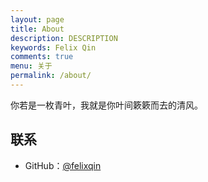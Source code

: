 ```yaml
---
layout: page
title: About
description: DESCRIPTION
keywords: Felix Qin
comments: true
menu: 关于
permalink: /about/
---
```


你若是一枚青叶，我就是你叶间簌簌而去的清风。


## 联系

* GitHub：[@felixqin](https://github.com/felixqin)

